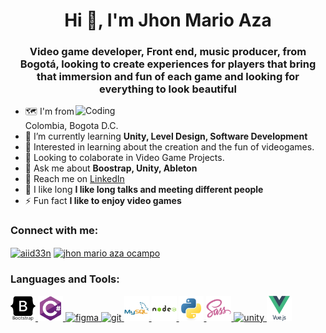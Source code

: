 <h1 align="center">Hi 👋, I'm Jhon Mario Aza</h1>
<h3 align="center">Video game developer, Front end, music producer, from Bogotá, looking to create experiences for players that bring that immersion and fun of each game and looking for everything to look beautiful</h3>
<img align="right" alt="Coding" width="400" src="https://media.giphy.com/media/X6aDDzm9Kv1YsvluTU/giphy.gif">

-  🗺 I'm from Colombia, Bogota D.C.
- 🌱 I’m currently learning **Unity, Level Design, Software Development**
- 👾 Interested in learning about the creation and the fun of videogames.
- 🦾 Looking to colaborate in Video Game Projects.
- 💬 Ask me about **Boostrap, Unity, Ableton**
- 🔭 Reach me on [LinkedIn](https://www.linkedin.com/in/jhonmarioazaocampo/)
- 👻 I like long **I like long talks and meeting different people**
- ⚡ Fun fact **I like to enjoy video games**

<h3 align="left">Connect with me:</h3>
<p align="left">
<a href="https://twitter.com/aiid33n" target="blank"><img align="center" src="https://raw.githubusercontent.com/rahuldkjain/github-profile-readme-generator/master/src/images/icons/Social/twitter.svg" alt="aiid33n" height="30" width="40" /></a>
<a href="https://linkedin.com/in/jhon mario aza ocampo" target="blank"><img align="center" src="https://raw.githubusercontent.com/rahuldkjain/github-profile-readme-generator/master/src/images/icons/Social/linked-in-alt.svg" alt="jhon mario aza ocampo" height="30" width="40" /></a>
</p>

<h3 align="left">Languages and Tools:</h3>
<p align="left"> <a href="https://getbootstrap.com" target="_blank" rel="noreferrer"> <img src="https://raw.githubusercontent.com/devicons/devicon/master/icons/bootstrap/bootstrap-plain-wordmark.svg" alt="bootstrap" width="40" height="40"/> </a> <a href="https://www.w3schools.com/cs/" target="_blank" rel="noreferrer"> <img src="https://raw.githubusercontent.com/devicons/devicon/master/icons/csharp/csharp-original.svg" alt="csharp" width="40" height="40"/> </a> <a href="https://www.figma.com/" target="_blank" rel="noreferrer"> <img src="https://www.vectorlogo.zone/logos/figma/figma-icon.svg" alt="figma" width="40" height="40"/> </a> <a href="https://git-scm.com/" target="_blank" rel="noreferrer"> <img src="https://www.vectorlogo.zone/logos/git-scm/git-scm-icon.svg" alt="git" width="40" height="40"/> </a> <a href="https://www.mysql.com/" target="_blank" rel="noreferrer"> <img src="https://raw.githubusercontent.com/devicons/devicon/master/icons/mysql/mysql-original-wordmark.svg" alt="mysql" width="40" height="40"/> </a> <a href="https://nodejs.org" target="_blank" rel="noreferrer"> <img src="https://raw.githubusercontent.com/devicons/devicon/master/icons/nodejs/nodejs-original-wordmark.svg" alt="nodejs" width="40" height="40"/> </a> <a href="https://www.python.org" target="_blank" rel="noreferrer"> <img src="https://raw.githubusercontent.com/devicons/devicon/master/icons/python/python-original.svg" alt="python" width="40" height="40"/> </a> <a href="https://sass-lang.com" target="_blank" rel="noreferrer"> <img src="https://raw.githubusercontent.com/devicons/devicon/master/icons/sass/sass-original.svg" alt="sass" width="40" height="40"/> </a> <a href="https://unity.com/" target="_blank" rel="noreferrer"> <img src="https://www.vectorlogo.zone/logos/unity3d/unity3d-icon.svg" alt="unity" width="40" height="40"/> </a> <a href="https://vuejs.org/" target="_blank" rel="noreferrer"> <img src="https://raw.githubusercontent.com/devicons/devicon/master/icons/vuejs/vuejs-original-wordmark.svg" alt="vuejs" width="40" height="40"/> </a> </p>
